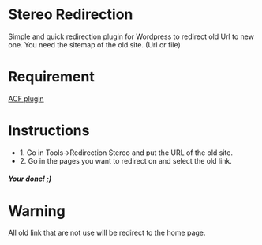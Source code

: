 # Stereo Redirection

Simple and quick redirection plugin for Wordpress to redirect old Url to new one.
You need the sitemap of the old site. (Url or file)

# Requirement
<a href="https://www.advancedcustomfields.com/">ACF plugin</a>

# Instructions
<ul>
    <li>1. Go in Tools->Redirection Stereo and put the URL of the old site.</li>
    <li>2. Go in the pages you want to redirect on and select the old link.</li>
</ul>

<h5>Your done! ;)</h5>

# Warning
All old link that are not use will be redirect to the home page.
